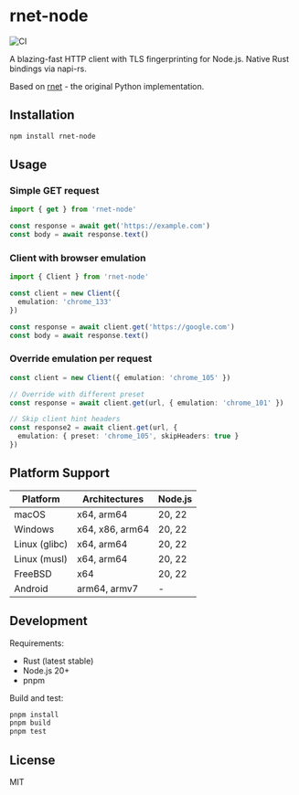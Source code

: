 # rnet-node

![CI](https://github.com/cijiugechu/rnet-node/workflows/CI/badge.svg)

A blazing-fast HTTP client with TLS fingerprinting for Node.js. Native Rust bindings via napi-rs.

Based on [rnet](https://github.com/0x676e67/rnet) - the original Python implementation.

## Installation

```bash
npm install rnet-node
```

## Usage

### Simple GET request

```typescript
import { get } from 'rnet-node'

const response = await get('https://example.com')
const body = await response.text()
```

### Client with browser emulation

```typescript
import { Client } from 'rnet-node'

const client = new Client({
  emulation: 'chrome_133'
})

const response = await client.get('https://google.com')
const body = await response.text()
```

### Override emulation per request

```typescript
const client = new Client({ emulation: 'chrome_105' })

// Override with different preset
const response = await client.get(url, { emulation: 'chrome_101' })

// Skip client hint headers
const response2 = await client.get(url, { 
  emulation: { preset: 'chrome_105', skipHeaders: true } 
})
```

## Platform Support

| Platform | Architectures | Node.js |
|----------|--------------|---------|
| macOS | x64, arm64 | 20, 22 |
| Windows | x64, x86, arm64 | 20, 22 |
| Linux (glibc) | x64, arm64 | 20, 22 |
| Linux (musl) | x64, arm64 | 20, 22 |
| FreeBSD | x64 | 20, 22 |
| Android | arm64, armv7 | - |

## Development

Requirements:
- Rust (latest stable)
- Node.js 20+
- pnpm

Build and test:
```bash
pnpm install
pnpm build
pnpm test
```

## License

MIT
